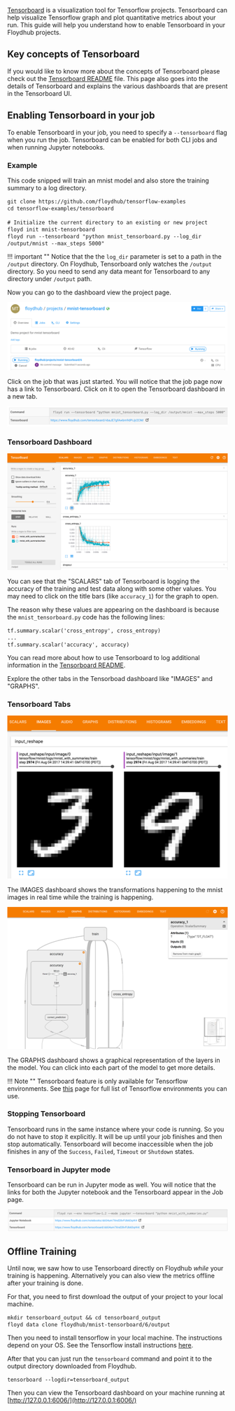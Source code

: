 [Tensorboard](https://www.tensorflow.org/get_started/summaries_and_tensorboard) 
is a visualization tool for Tensorflow projects. Tensorboard can help 
visualize Tensorflow graph and plot quantitative metrics about your run. This 
guide will help you understand how to enable Tensorboard in your Floydhub projects.

## Key concepts of Tensorboard

If you would like to know more about the concepts of Tensorboard please check out
the [Tensorboard README](https://github.com/tensorflow/tensorflow/blob/r1.2/tensorflow/tensorboard/README.md#key-concepts)
file. This page also goes into the details of Tensorboard and explains the various 
dashboards that are present in the Tensorboard UI.

## Enabling Tensorboard in your job

To enable Tensorboard in your job, you need to specify a `--tensorboard` flag 
when you run the job. Tensorboard can be enabled for both CLI jobs and when running 
Jupyter notebooks.

### Example

This code snipped will train an mnist model and also store the training summary 
to a log directory.

```
git clone https://github.com/floydhub/tensorflow-examples
cd tensorflow-examples/tensorboard

# Initialize the current directory to an existing or new project
floyd init mnist-tensorboard
floyd run --tensorboard "python mnist_tensorboard.py --log_dir /output/mnist --max_steps 5000"
```

!!! important ""
    Notice that the the `log_dir` parameter is set to a path in the `/output` directory.
    On Floydhub, Tensorboard only watches the `/output` directory. So you need to send 
    any data meant for Tensorboard to any directory under `/output` path.

Now you can go to the dashboard view the project page.

![Project Dashboard](../../img/tensorboard_dashboard.png)

Click on the job that was just started. You will notice that the job page now has a link 
to Tensorboard. Click on it to open the Tensorboard dashboard in a new tab.

![Tensonboard URL](../../img/tensorboard_url.png)

### Tensorboard Dashboard

![Tensorboard Dashboard](../../img/tensorboard_main.png)

You can see that the "SCALARS" tab of Tensorboard is logging the accuracy of the 
training and test data along with some other values. You may need to click on the title 
bars (like `accuracy_1`) for the graph to open.

The reason why these values are appearing on the dashboard is because the 
`mnist_tensorboard.py` code has the following lines:

```
tf.summary.scalar('cross_entropy', cross_entropy)
...
tf.summary.scalar('accuracy', accuracy)
```

You can read more about how to use Tensorboard to log additional information in 
the [Tensorboard README](https://github.com/tensorflow/tensorflow/blob/r1.2/tensorflow/tensorboard/README.md#key-concepts).

Explore the other tabs in the Tensorboad dashboard like "IMAGES" and "GRAPHS".

### Tensorboard Tabs

![Tensorboard Images](../../img/tensorboard_image.png)

The IMAGES dashboard shows the transformations happening to the mnist images
in real time while the training is happening.

![Tensorboard Graphs](../../img/tensorboard_graph.png)

The GRAPHS dashboard shows a graphical representation of the layers in the model.
You can click into each part of the model to get more details.

!!! Note ""
    Tensorboard feature is only available for Tensorflow environments. 
    See [this](../environments.md) page for full list of Tensorflow environments you 
    can use.

### Stopping Tensorboard

Tensorboard runs in the same instance where your code is running. So you do not have 
to stop it explicitly. It will be up until your job finishes and then stop automatically. 
Tensorboard will become inaccessible when the job finishes in any of the `Success`, `Failed`, 
`Timeout` or `Shutdown` states.

### Tensorboard in Jupyter mode

Tensorboard can be run in Jupyter mode as well. You will notice that the links for both 
the Jupyter notebook and the Tensorboard appear in the Job page.

![Tensorboard and Jupyter](../../img/tensorboard_jupyter.png)

## Offline Training

Until now, we saw how to use Tensorboard directly on Floydhub _while_ your training 
is happening. Alternatively you can also view the metrics offline after your 
training is done.

For that, you need to first download the output of your project to your local 
machine.

```
mkdir tensorboard_output && cd tensorboard_output
floyd data clone floydhub/mnist-tensorboard/6/output
```

Then you need to install tensorflow in your local machine. The instructions depend 
on your OS. See the Tensorflow install instructions [here](https://www.tensorflow.org/install/).

After that you can just run the `tensorboard` command and point it to the output 
directory downloaded from Floydhub.

```
tensorboard --logdir=tensorboard_output
```

Then you can view the Tensorboard dashboard on your machine running at 
[http://127.0.0.1:6006/](http://127.0.0.1:6006/)

